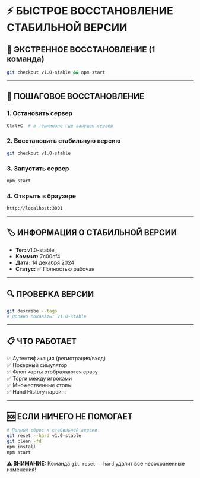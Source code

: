 # ⚡ БЫСТРОЕ ВОССТАНОВЛЕНИЕ СТАБИЛЬНОЙ ВЕРСИИ

## 🚨 ЭКСТРЕННОЕ ВОССТАНОВЛЕНИЕ (1 команда)

```bash
git checkout v1.0-stable && npm start
```

---

## 🔄 ПОШАГОВОЕ ВОССТАНОВЛЕНИЕ

### 1. Остановить сервер
```bash
Ctrl+C  # в терминале где запущен сервер
```

### 2. Восстановить стабильную версию
```bash
git checkout v1.0-stable
```

### 3. Запустить сервер
```bash
npm start
```

### 4. Открыть в браузере
```
http://localhost:3001
```

---

## 🏷️ ИНФОРМАЦИЯ О СТАБИЛЬНОЙ ВЕРСИИ

- **Тег:** v1.0-stable
- **Коммит:** 7c00cf4
- **Дата:** 14 декабря 2024
- **Статус:** ✅ Полностью рабочая

---

## 🔍 ПРОВЕРКА ВЕРСИИ

```bash
git describe --tags
# Должно показать: v1.0-stable
```

---

## 📋 ЧТО РАБОТАЕТ

✅ Аутентификация (регистрация/вход)  
✅ Покерный симулятор  
✅ Флоп карты отображаются сразу  
✅ Торги между игроками  
✅ Множественные столы  
✅ Hand History парсинг  

---

## 🆘 ЕСЛИ НИЧЕГО НЕ ПОМОГАЕТ

```bash
# Полный сброс к стабильной версии
git reset --hard v1.0-stable
git clean -fd
npm install
npm start
```

**⚠️ ВНИМАНИЕ:** Команда `git reset --hard` удалит все несохраненные изменения! 